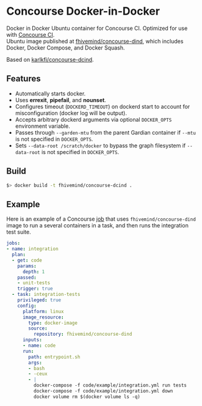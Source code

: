 # Concourse Docker-in-Docker

Docker in Docker Ubuntu container for Concourse CI. Optimized for use with [Concourse CI](http://concourse.ci/).    
Ubuntu image published at [fhivemind/concourse-dind](https://hub.docker.com/r/fhivemind/concourse-dind/), which includes Docker, Docker Compose, and Docker Squash.

Based on [karlkfi/concourse-dcind](https://github.com/karlkfi/concourse-dcind/).

## Features

- Automatically starts docker.
- Uses **errexit**, **pipefail**, and **nounset**.
- Configures timeout (`DOCKERD_TIMEOUT`) on dockerd start to account for misconfiguration (docker log will be output).
- Accepts arbitrary dockerd arguments via optional `DOCKER_OPTS` environment variable.
- Passes through `--garden-mtu` from the parent Gardian container if `--mtu` is not specified in `DOCKER_OPTS`.
- Sets `--data-root /scratch/docker` to bypass the graph filesystem if `--data-root` is not specified in `DOCKER_OPTS`.

## Build

```bash
$> docker build -t fhivemind/concourse-dcind .
```

## Example
Here is an example of a Concourse [job](http://concourse.ci/concepts.html) that uses `fhivemind/concourse-dind` image to run a several containers in a task, and then runs the integration test suite.

```yaml
jobs:
- name: integration
  plan:
  - get: code
    params:
      depth: 1
    passed:
    - unit-tests
    trigger: true
  - task: integration-tests
    privileged: true
    config:
      platform: linux
      image_resource:
        type: docker-image
        source:
          repository: fhivemind/concourse-dind
      inputs:
      - name: code
      run:
        path: entrypoint.sh
        args:
        - bash
        - -ceux
        - |
          docker-compose -f code/example/integration.yml run tests
          docker-compose -f code/example/integration.yml down
          docker volume rm $(docker volume ls -q)
```
